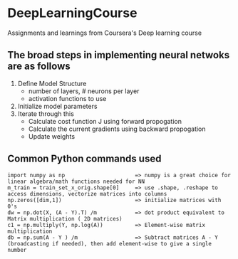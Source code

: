 # DeepLearningCourse
Assignments and learnings from Coursera's Deep learning course

## The broad steps in implementing neural netwoks are as follows

1) Define Model Structure 
    - number of layers, # neurons per layer
    - activation functions to use
2) Initialize model parameters
3) Iterate through this
    - Calculate cost function J using forward propogation
    - Calculate the current gradients using backward propogation
    - Update weights 

## Common Python commands used
```
import numpy as np                      => numpy is a great choice for linear algebra/math functions needed for NN  
m_train = train_set_x_orig.shape[0]     => use .shape, .reshape to access dimensions, vectorize matrices into columns
np.zeros([dim,1])                       => initialize matrices with 0's
dw = np.dot(X, (A - Y).T) /m            => dot product equivalent to Matrix multiplication ( 2D matrices)
c1 = np.multiply(Y, np.log(A))          => Element-wise matrix multiplication
db = np.sum(A - Y ) /m                  => Subtract matrices A - Y (broadcasting if needed), then add element-wise to give a single number
```
    
